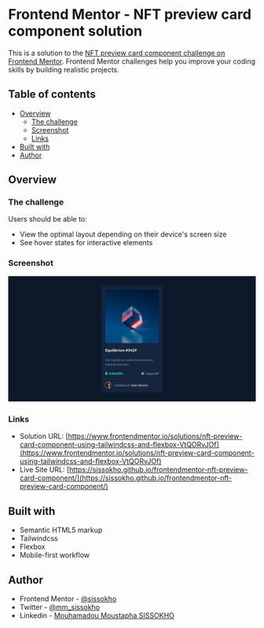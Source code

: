 # Frontend Mentor - NFT preview card component solution

This is a solution to the [NFT preview card component challenge on Frontend Mentor](https://www.frontendmentor.io/challenges/nft-preview-card-component-SbdUL_w0U). Frontend Mentor challenges help you improve your coding skills by building realistic projects.

## Table of contents

- [Overview](#overview)
  - [The challenge](#the-challenge)
  - [Screenshot](#screenshot)
  - [Links](#links)
- [Built with](#built-with)
- [Author](#author)

## Overview

### The challenge

Users should be able to:

- View the optimal layout depending on their device's screen size
- See hover states for interactive elements

### Screenshot

![](./images/desktop-screenshot.jpg)

### Links

- Solution URL: [https://www.frontendmentor.io/solutions/nft-preview-card-component-using-tailwindcss-and-flexbox-VtQORvJOf](https://www.frontendmentor.io/solutions/nft-preview-card-component-using-tailwindcss-and-flexbox-VtQORvJOf)
- Live Site URL: [https://sissokho.github.io/frontendmentor-nft-preview-card-component/](https://sissokho.github.io/frontendmentor-nft-preview-card-component/)

## Built with

- Semantic HTML5 markup
- Tailwindcss
- Flexbox
- Mobile-first workflow

## Author

- Frontend Mentor - [@sissokho](https://www.frontendmentor.io/profile/sissokho)
- Twitter - [@mm_sissokho](https://twitter.com/mm_sissokho)
- Linkedin - [ Mouhamadou Moustapha SISSOKHO ](https://www.linkedin.com/in/mouhamadou-moustapha-sissokho-548a55125/)
